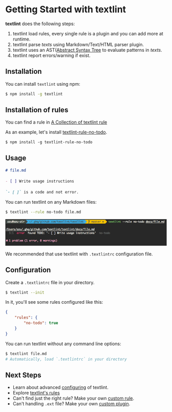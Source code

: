 # Getting Started with textlint

**textlint** does the following steps:

1. textlint load rules, every single rule is a plugin and you can add more at runtime.
2. textlint parse *texts* using Markdown/Text/HTML parser plugin.
3. textlint uses an AST([Abstract Syntax Tree](https://en.wikipedia.org/wiki/Abstract_syntax_tree "Abstract syntax tree") to evaluate patterns in *texts*.
4. textlint report errors/warning if exist.


## Installation
   
You can install `textlint` using npm:

```sh
$ npm install -g textlint
```

## Installation of rules

You can find a rule in [A Collection of textlint rule](https://github.com/textlint/textlint/wiki/Collection-of-textlint-rule "A Collection of textlint rule")

As an example, let's install [textlint-rule-no-todo](https://github.com/azu/textlint-rule-no-todo "textlint-rule-no-todo").

    $ npm install -g textlint-rule-no-todo

## Usage

``` markdown
# file.md

- [ ] Write usage instructions

`- [ ]` is a code and not error.

```

You can run textlint on any Markdown files:

```sh
$ textlint --rule no-todo file.md
```

![screenshot lint error](./resources/screenshot-lint-error.png)

We recommended that use textlint with `.textlintrc` configuration file.

## Configuration

Create a `.textlintrc` file in your directory. 

```sh
$ textlint --init
```

In it, you'll see some rules configured like this:

```json
{
    "rules": {
        "no-todo": true
    }
}
```

You can run textlint without any command line options:

```sh
$ textlint file.md
# Automatically, load `.textlintrc` in your directory
```

## Next Steps
   
- Learn about advanced [configuring](./configuring.md) of textlint.
- Explore [textlint's rules](https://github.com/azu/textlint/wiki/Collection-of-textlint-rule)
- Can't find just the right rule? Make your own [custom rule](./rule.md).
- Can't handling `.ext` file? Make your own [custom plugin](./plugin.md).